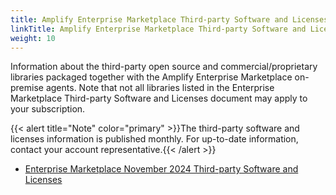 ```yaml
---
title: Amplify Enterprise Marketplace Third-party Software and Licenses
linkTitle: Amplify Enterprise Marketplace Third-party Software and Licenses
weight: 10
---
```


<!--This is the only file that must be listed in the classification file as customer only, not the license zip files-->

Information about the third-party open source and commercial/proprietary libraries packaged together with the Amplify Enterprise Marketplace on-premise agents. Note that not all libraries listed in the Enterprise Marketplace Third-party Software and Licenses document may apply to your subscription.

{{< alert title="Note" color="primary" >}}The third-party software and licenses information is published monthly. For up-to-date information, contact your account representative.{{< /alert >}}

* [Enterprise Marketplace November 2024 Third-party Software and Licenses](/samples/thirdparty/20241101.zip)
